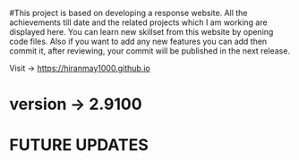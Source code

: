 #This project is based on developing a response website. All the achievements till date and the related projects which I am working are displayed here. You can learn new skillset from this website by opening code files. Also if you want to add any new features you can add then commit it, after reviewing, your commit will be published in the next release.

Visit -> https://hiranmay1000.github.io

# version -> 2.9100

# FUTURE UPDATES
